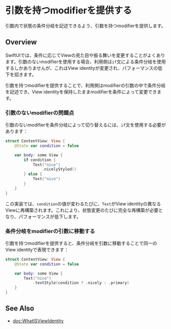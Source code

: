 # 引数を持つmodifierを提供する

引数内で状態の条件分岐を記述できるよう、引数を持つmodifierを提供します。

## Overview

SwiftUIでは、条件に応じてViewの見た目や振る舞いを変更することがよくあります。引数のないmodifierを使用する場合、利用側は`if`文による条件分岐を使用するしかありませんが、これはView identityが変更され、パフォーマンスの低下を招きます。

引数を持つmodifierを提供することで、利用側はmodifierの引数の中で条件分岐を記述でき、View identityを保持したままmodifierを条件によって変更できます。

### 引数のないmodifierの問題点

引数のないmodifierを条件分岐によって切り替えるには、`if`文を使用する必要があります：

```swift
struct ContentView: View {
    @State var condition = false

    var body: some View {
        if condition {
            Text("nice")
                .nicelyStyled()
        } else {
            Text("nice")
        }
    }
}
```

この実装では、`condition`の値が変わるたびに、`Text`がView identityの異なるViewに再構築されます。これにより、状態変更のたびに完全な再構築が必要となり、パフォーマンスが低下します。

### 条件分岐をmodifierの引数に移動する

引数を持つmodifierを提供すると、条件分岐を引数に移動することで同一のView identityで表現できます：

```swift
struct ContentView: View {
    @State var condition = false

    var body: some View {
        Text("nice")
            .textStyle(condition ? .nicely : .primary)
    }
}
```

## See Also
- <doc:WhatISViewIdentity>
